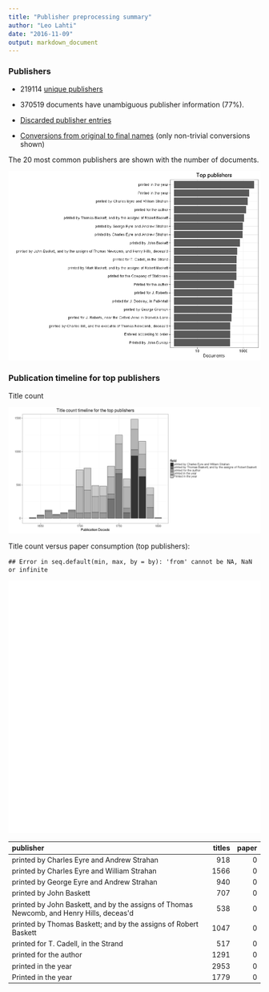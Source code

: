```yaml
---
title: "Publisher preprocessing summary"
author: "Leo Lahti"
date: "2016-11-09"
output: markdown_document
---
```



### Publishers

 * 219114 [unique publishers](output.tables/publisher_accepted.csv)

 * 370519 documents have unambiguous publisher information (77%). 

 * [Discarded publisher entries](output.tables/publisher_discarded.csv)

 * [Conversions from original to final names](output.tables/publisher_conversion_nontrivial.csv) (only non-trivial conversions shown)


The 20 most common publishers are shown with the number of documents. 

![plot of chunk summarypublisher2](figure/summarypublisher2-1.png)

### Publication timeline for top publishers

Title count

![plot of chunk summaryTop10pubtimeline](figure/summaryTop10pubtimeline-1.png)



Title count versus paper consumption (top publishers):


```
## Error in seq.default(min, max, by = by): 'from' cannot be NA, NaN or infinite
```

![plot of chunk publishertitlespapers](figure/publishertitlespapers-1.png)

|publisher                                                                                | titles| paper|
|:----------------------------------------------------------------------------------------|------:|-----:|
|printed by Charles Eyre and Andrew Strahan                                               |    918|     0|
|printed by Charles Eyre and William Strahan                                              |   1566|     0|
|printed by George Eyre and Andrew Strahan                                                |    940|     0|
|printed by John Baskett                                                                  |    707|     0|
|printed by John Baskett, and by the assigns of Thomas Newcomb, and Henry Hills, deceas'd |    538|     0|
|printed by Thomas Baskett; and by the assigns of Robert Baskett                          |   1047|     0|
|printed for T. Cadell, in the Strand                                                     |    517|     0|
|printed for the author                                                                   |   1291|     0|
|printed in the year                                                                      |   2953|     0|
|Printed in the year                                                                      |   1779|     0|


